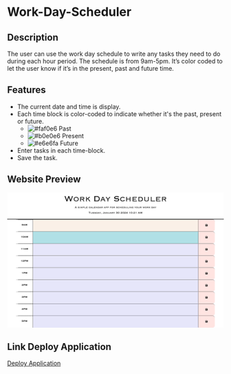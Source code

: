 # Work-Day-Scheduler

## Description
The user can use the work day schedule to write any tasks they need to do during each hour period. The schedule is from 9am-5pm. It’s color coded to let the user know if it’s in the present, past and future time. 

## Features 
* The current date and time is display.
* Each time block is color-coded to indicate whether it's the past, present or future.
    * ![#faf0e6](https://placehold.co/15X15/faf0e6/faf0e6.png) Past
    * ![#b0e0e6](https://placehold.co/15X15/b0e0e6/b0e0e6.png) Present
    * ![#e6e6fa](https://placehold.co/15X15/e6e6fa/e6e6fa.png) Future
* Enter tasks in each time-block.
* Save the task.


## Website Preview
![image](./assets/images/ss.png)

## Link Deploy Application

[Deploy Application](https://jjimenez174.github.io/Work-Day-Scheduler/)